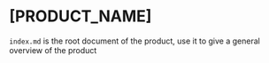 # [PRODUCT_NAME]

`index.md` is the root document of the product, use it to give a general overview of the product
